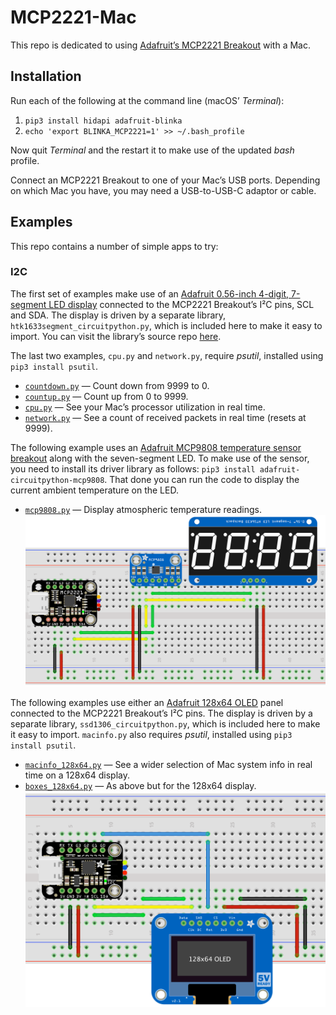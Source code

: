 # MCP2221-Mac #

This repo is dedicated to using [Adafruit’s MCP2221 Breakout](https://www.adafruit.com/product/4471) with a Mac.

## Installation ##

Run each of the following at the command line (macOS’ *Terminal*):

1. `pip3 install hidapi adafruit-blinka`
2. `echo 'export BLINKA_MCP2221=1' >> ~/.bash_profile`

Now quit *Terminal* and the restart it to make use of the updated *bash* profile.

Connect an MCP2221 Breakout to one of your Mac’s USB ports. Depending on which Mac you have, you may need a USB-to-USB-C adaptor or cable.

## Examples ##

This repo contains a number of simple apps to try:

### I2C ###

The first set of examples make use of an [Adafruit 0.56-inch 4-digit, 7-segment LED display](http://www.adafruit.com/products/878) connected to the MCP2221 Breakout’s I&sup2;C pins, SCL and SDA. The display is driven by a separate library, `htk1633segment_circuitpython.py`, which is included here to make it easy to import. You can visit the library’s source repo [here](https://github.com/smittytone/HT16K33Segment-Python).

The last two examples, `cpu.py` and `network.py`, require *psutil*, installed using `pip3 install psutil`.

- [`countdown.py`](./i2c/countdown.py) — Count down from 9999 to 0.
- [`countup.py`](./i2c/countup.py) — Count up from 0 to 9999.
- [`cpu.py`](./i2c/cpu.py) — See your Mac’s processor utilization in real time.
- [`network.py`](./i2c/network.py) — See a count of received packets in real time (resets at 9999).

The following example uses an [Adafruit MCP9808 temperature sensor breakout](https://www.adafruit.com/product/1782) along with the seven-segment LED. To make use of the sensor, you need to install its driver library as follows: `pip3 install adafruit-circuitpython-mcp9808`. That done you can run the code to display the current ambient temperature on the LED.

- [`mcp9808.py`](./i2c/mcp9808.py) — Display atmospheric temperature readings.<br /><img src="./images/i2c_mcp9808.png" width="600" />

The following examples use either an [Adafruit 128x64 OLED](https://www.adafruit.com/product/326) panel connected to the MCP2221 Breakout’s I&sup2;C pins. The display is driven by a separate library, `ssd1306_circuitpython.py`, which is included here to make it easy to import. `macinfo.py` also requires *psutil*, installed using `pip3 install psutil`.

- [`macinfo_128x64.py`](./i2c/macinfo_128x64.py) — See a wider selection of Mac system info in real time on a 128x64 display.
- [`boxes_128x64.py`](./i2c/boxes_128x64.py) — As above but for the 128x64 display.<br /><img src="./images/i2c_oled_64.png" width="600" />

